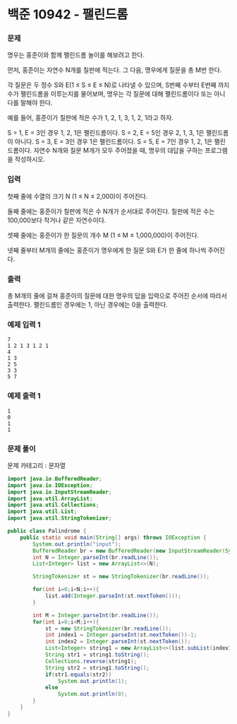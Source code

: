 # 백준 10942 - 팰린드롬

### 문제
명우는 홍준이와 함께 팰린드롬 놀이를 해보려고 한다.

먼저, 홍준이는 자연수 N개를 칠판에 적는다. 그 다음, 명우에게 질문을 총 M번 한다.

각 질문은 두 정수 S와 E(1 ≤ S ≤ E ≤ N)로 나타낼 수 있으며, S번째 수부터 E번째 까지 수가 팰린드롬을 이루는지를 물어보며, 명우는 각 질문에 대해 팰린드롬이다 또는 아니다를 말해야 한다.

예를 들어, 홍준이가 칠판에 적은 수가 1, 2, 1, 3, 1, 2, 1라고 하자.

S = 1, E = 3인 경우 1, 2, 1은 팰린드롬이다.
S = 2, E = 5인 경우 2, 1, 3, 1은 팰린드롬이 아니다.
S = 3, E = 3인 경우 1은 팰린드롬이다.
S = 5, E = 7인 경우 1, 2, 1은 팰린드롬이다.
자연수 N개와 질문 M개가 모두 주어졌을 때, 명우의 대답을 구하는 프로그램을 작성하시오.

### 입력
첫째 줄에 수열의 크기 N (1 ≤ N ≤ 2,000)이 주어진다.

둘째 줄에는 홍준이가 칠판에 적은 수 N개가 순서대로 주어진다. 칠판에 적은 수는 100,000보다 작거나 같은 자연수이다.

셋째 줄에는 홍준이가 한 질문의 개수 M (1 ≤ M ≤ 1,000,000)이 주어진다.

넷째 줄부터 M개의 줄에는 홍준이가 명우에게 한 질문 S와 E가 한 줄에 하나씩 주어진다.

### 출력
총 M개의 줄에 걸쳐 홍준이의 질문에 대한 명우의 답을 입력으로 주어진 순서에 따라서 출력한다. 팰린드롬인 경우에는 1, 아닌 경우에는 0을 출력한다.

### 예제 입력 1 
```
7
1 2 1 3 1 2 1
4
1 3
2 5
3 3
5 7
```

### 예제 출력 1 
```
1
0
1
1
```

### 문제 풀이

문제 카테고리 : 문자열

```java
import java.io.BufferedReader;
import java.io.IOException;
import java.io.InputStreamReader;
import java.util.ArrayList;
import java.util.Collections;
import java.util.List;
import java.util.StringTokenizer;

public class Palindrome {
    public static void main(String[] args) throws IOException {
        System.out.println("input");
        BufferedReader br = new BufferedReader(new InputStreamReader(System.in));
        int N = Integer.parseInt(br.readLine());
        List<Integer> list = new ArrayList<>(N);

        StringTokenizer st = new StringTokenizer(br.readLine());

        for(int i=0;i<N;i++){
            list.add(Integer.parseInt(st.nextToken()));
        }

        int M = Integer.parseInt(br.readLine());
        for(int i=0;i<M;i++){
            st = new StringTokenizer(br.readLine());
            int index1 = Integer.parseInt(st.nextToken())-1;
            int index2 = Integer.parseInt(st.nextToken());
            List<Integer> string1 = new ArrayList<>(list.subList(index1,index2));
            String str1 = string1.toString();
            Collections.reverse(string1);
            String str2 = string1.toString();
            if(str1.equals(str2))
                System.out.println(1);
            else
                System.out.println(0);
        }
    }
}
```
